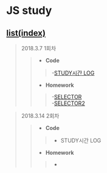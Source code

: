 JS study 
=============

## [list(index)](https://yungvely.github.io/study/)

> 2018.3.7 1회차
>> - **Code**
>>>-[STUDY시간 LOG](https://yungvely.github.io/study/ex01_180307/test_onClass.html)
>> - **Homework**
>>>-[SELECTOR](https://yungvely.github.io/study/ex01_180307/exam/selector.html)  
>>>-[SELECTOR2](https://yungvely.github.io/study/ex01_180307/exam/selector2.html)

> 2018.3.14 2회차
>> - **Code**
>>>- STUDY시간 LOG
>> - **Homework**
>>>-
